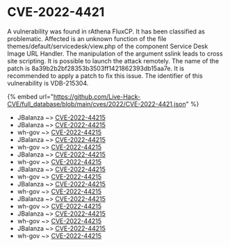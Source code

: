 # CVE-2022-4421

A vulnerability was found in rAthena FluxCP. It has been classified as problematic. Affected is an unknown function of the file themes/default/servicedesk/view.php of the component Service Desk Image URL Handler. The manipulation of the argument sslink leads to cross site scripting. It is possible to launch the attack remotely. The name of the patch is 8a39b2b2bf28353b3503ff1421862393db15aa7e. It is recommended to apply a patch to fix this issue. The identifier of this vulnerability is VDB-215304.

{% embed url="https://github.com/Live-Hack-CVE/full_database/blob/main/cves/2022/CVE-2022-4421.json" %}


* JBalanza ~> [CVE-2022-44215](https://www.alice-snow.ru/2022/database/cve-2022-4421/cve-2022-44215-jbalanza)
* JBalanza ~> [CVE-2022-44215](https://www.alice-snow.ru/2022/database/cve-2022-4421/cve-2022-44215-jbalanza)
* wh-gov ~> [CVE-2022-44215](https://www.alice-snow.ru/2022/database/cve-2022-4421/cve-2022-44215-wh-gov)
* JBalanza ~> [CVE-2022-44215](https://www.alice-snow.ru/2022/database/cve-2022-4421/cve-2022-44215-jbalanza)
* wh-gov ~> [CVE-2022-44215](https://www.alice-snow.ru/2022/database/cve-2022-4421/cve-2022-44215-wh-gov)
* JBalanza ~> [CVE-2022-44215](https://www.alice-snow.ru/2022/database/cve-2022-4421/cve-2022-44215-jbalanza)
* wh-gov ~> [CVE-2022-44215](https://www.alice-snow.ru/2022/database/cve-2022-4421/cve-2022-44215-wh-gov)
* JBalanza ~> [CVE-2022-44215](https://www.alice-snow.ru/2022/database/cve-2022-4421/cve-2022-44215-jbalanza)
* wh-gov ~> [CVE-2022-44215](https://www.alice-snow.ru/2022/database/cve-2022-4421/cve-2022-44215-wh-gov)
* JBalanza ~> [CVE-2022-44215](https://www.alice-snow.ru/2022/database/cve-2022-4421/cve-2022-44215-jbalanza)
* wh-gov ~> [CVE-2022-44215](https://www.alice-snow.ru/2022/database/cve-2022-4421/cve-2022-44215-wh-gov)
* JBalanza ~> [CVE-2022-44215](https://www.alice-snow.ru/2022/database/cve-2022-4421/cve-2022-44215-jbalanza)
* wh-gov ~> [CVE-2022-44215](https://www.alice-snow.ru/2022/database/cve-2022-4421/cve-2022-44215-wh-gov)
* JBalanza ~> [CVE-2022-44215](https://www.alice-snow.ru/2022/database/cve-2022-4421/cve-2022-44215-jbalanza)
* wh-gov ~> [CVE-2022-44215](https://www.alice-snow.ru/2022/database/cve-2022-4421/cve-2022-44215-wh-gov)
* JBalanza ~> [CVE-2022-44215](https://www.alice-snow.ru/2022/database/cve-2022-4421/cve-2022-44215-jbalanza)
* wh-gov ~> [CVE-2022-44215](https://www.alice-snow.ru/2022/database/cve-2022-4421/cve-2022-44215-wh-gov)